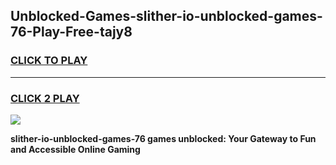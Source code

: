 
## Unblocked-Games-slither-io-unblocked-games-76-Play-Free-tajy8
<h3>
<a href="https://premium76.site?title=slither-io-unblocked-games-76&ref=10A">CLICK TO PLAY</a></h3>
<hr>

<h3>
<a href="https://premium76.site?title=slither-io-unblocked-games-76&ref=10A">CLICK 2 PLAY</a>
  
</h3>

<a href="https://premium76.site?title=slither-io-unblocked-games-76&ref=10A"><img src="https://clearcache.store/games.png"></a>


**slither-io-unblocked-games-76 games unblocked: Your Gateway to Fun and Accessible Online Gaming**
